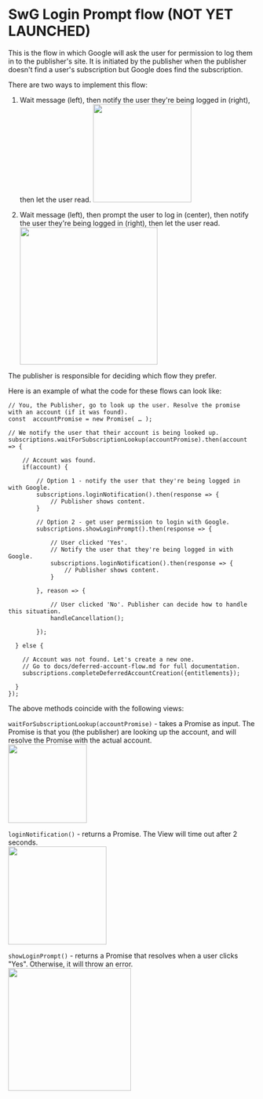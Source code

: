 <!---
Copyright 2018 The Subscribe with Google Authors. All Rights Reserved.

Licensed under the Apache License, Version 2.0 (the "License");
you may not use this file except in compliance with the License.
You may obtain a copy of the License at

     http://www.apache.org/licenses/LICENSE-2.0

Unless required by applicable law or agreed to in writing, software
distributed under the License is distributed on an "AS-IS" BASIS,
WITHOUT WARRANTIES OR CONDITIONS OF ANY KIND, either express or implied.
See the License for the specific language governing permissions and
limitations under the License.
-->


# SwG Login Prompt flow (NOT YET LAUNCHED)

This is the flow in which Google will ask the user for permission to log them in to the publisher's site. It is initiated by the publisher when the publisher doesn't find a user's subscription but Google does find the subscription.


There are two ways to implement this flow:


1. Wait message (left), then notify the user they're being logged in (right), then let the user read.
<img src="https://raw.githubusercontent.com/subscriptions-project/swg-js/master/docs/img/login_notification_flow.png" height="200px"></img>


2. Wait message (left), then prompt the user to log in (center), then notify the user they're being logged in (right), then let the user read.
<img src="https://raw.githubusercontent.com/subscriptions-project/swg-js/master/docs/img/login_prompt_flow_2.png" height="280px"></img>


The publisher is responsible for deciding which flow they prefer.


Here is an example of what the code for these flows can look like:

```
// You, the Publisher, go to look up the user. Resolve the promise with an account (if it was found).
const  accountPromise = new Promise( … ); 

// We notify the user that their account is being looked up.
subscriptions.waitForSubscriptionLookup(accountPromise).then(account => {
    
    // Account was found.
    if(account) {        

        // Option 1 - notify the user that they're being logged in with Google.
        subscriptions.loginNotification().then(response => {
            // Publisher shows content.
        }

        // Option 2 - get user permission to login with Google.
        subscriptions.showLoginPrompt().then(response => {

            // User clicked 'Yes'.
            // Notify the user that they're being logged in with Google.
            subscriptions.loginNotification().then(response => {
                // Publisher shows content.
            }

        }, reason => {

            // User clicked 'No'. Publisher can decide how to handle this situation.
            handleCancellation();

        });

  } else {

    // Account was not found. Let's create a new one.
    // Go to docs/deferred-account-flow.md for full documentation.
    subscriptions.completeDeferredAccountCreation({entitlements});

  }
});
```


The above methods coincide with the following views:

`waitForSubscriptionLookup(accountPromise)` - takes a Promise as input. The Promise is that you (the publisher) are looking up the account, and will resolve the Promise with the actual account.
<br/>
<img src="https://raw.githubusercontent.com/subscriptions-project/swg-js/master/docs/img/wait.png" height="160px"></img>
<br/>

`loginNotification()` - returns a Promise. The View will time out after 2 seconds.
<br/>
<img src="https://raw.githubusercontent.com/subscriptions-project/swg-js/master/docs/img/login_notification.png" height="200px"></img>
<br/>

`showLoginPrompt()` - returns a Promise that resolves when a user clicks "Yes". Otherwise, it will throw an error.
<br/>
<img src="https://raw.githubusercontent.com/subscriptions-project/swg-js/master/docs/img/login_prompt.png" height="250px"></img>

